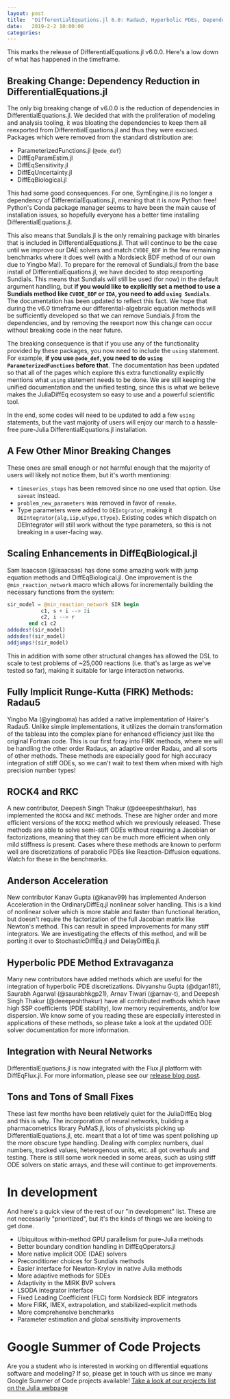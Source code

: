 ```yaml
---
layout: post
title:  "DifferentialEquations.jl 6.0: Radau5, Hyperbolic PDEs, Dependency Reductions"
date:   2019-2-2 10:00:00
categories:
---
```


This marks the release of DifferentialEquations.jl v6.0.0. Here's a low down
of what has happened in the timeframe.

## Breaking Change: Dependency Reduction in DifferentialEquations.jl

The only big breaking change of v6.0.0 is the reduction of dependencies in
DifferentialEquations.jl. We decided that with the proliferation of modeling
and analysis tooling, it was bloating the dependencies to keep them all
reexported from DifferentialEquations.jl and thus they were excised. Packages
which were removed from the standard distribution are:

- ParameterizedFunctions.jl (`@ode_def`)
- DiffEqParamEstim.jl
- DiffEqSensitivity.jl
- DiffEqUncertainty.jl
- DiffEqBiological.jl

This had some good consequences. For one, SymEngine.jl is no longer a dependency
of DifferentialEquations.jl, meaning that it is now Python free! Python's Conda
package manager seems to have been the main cause of installation issues, so
hopefully everyone has a better time installing DifferentialEquations.jl.

This also means that Sundials.jl is the only remaining package with binaries that
is included in DifferentialEquations.jl. That will continue to be the case until
we improve our DAE solvers and match `CVODE_BDF` in the few remaining benchmarks
where it does well (with a Nordsieck BDF method of our own due to Yingbo Ma!).
To prepare for the removal of Sundials.jl from the base install of
DifferentialEquations.jl, we have decided to stop reexporting Sundials. This
means that Sundials will still be used (for now) in the default argument
handling, but **if you would like to explicitly set a method to use a Sundials
method like `CVODE_BDF` or `IDA`, you need to add `using Sundials`**. The
documentation has been updated to reflect this fact. We hope that during the
v6.0 timeframe our differential-algebraic equation methods will be sufficiently
developed so that we can remove Sundials.jl from the dependencies, and by
removing the reexport now this change can occur without breaking code in the
near future.

The breaking consequence is that if you use any of the functionality provided
by these packages, you now need to include the `using` statement. For example,
**if you use `@ode_def`, you need to do `using ParameterizedFunctions` before
that**. The documentation has been updated so that all of the pages which
explore this extra functionality explicitly mentions what `using` statement
needs to be done. We are still keeping the unified documentation and the unified
testing, since this is what we believe makes the JuliaDiffEq ecosystem so
easy to use and a powerful scientific tool.

In the end, some codes will need to be updated to add a few `using` statements,
but the vast majority of users will enjoy our march to a hassle-free pure-Julia
DifferentialEquations.jl installation.

## A Few Other Minor Breaking Changes

These ones are small enough or not harmful enough that the majority of users
will likely not notice them, but it's worth mentioning:

- `timeseries_steps` has been removed since no one used that option. Use `saveat`
  instead.
- `problem_new_parameters` was removed in favor of `remake`.
- Type parameters were added to `DEIntgrator`, making it
  `DEIntegrator{alg,iip,uType,tType}`. Existing codes which dispatch on
  DEIntegrator will still work without the type parameters, so this is not
  breaking in a user-facing way.

## Scaling Enhancements in DiffEqBiological.jl

Sam Isaacson (@isaacsas) has done some amazing work with jump equation methods
and DiffEqBiological.jl. One improvement is the `@min_reaction_network` macro
which allows for incrementally building the necessary functions from the system:

```julia
sir_model = @min_reaction_network SIR begin
           c1, s + i --> 2i
           c2, i --> r
       end c1 c2
addodes!(sir_model)
addsdes!(sir_model)
addjumps!(sir_model)
```

This in addition with some other structural changes has allowed the DSL to scale
to test problems of ~25,000 reactions (i.e. that's as large as we've tested so
far), making it suitable for large interaction networks.

## Fully Implicit Runge-Kutta (FIRK) Methods: Radau5

Yingbo Ma (@yingboma) has added a native implementation of Hairer's Radau5.
Unlike simple implementations, it utilizes the domain transformation of the
tableau into the complex plane for enhanced efficiency just like the original
Fortran code. This is our first foray into FIRK methods, where we will be
handling the other order Radaus, an adaptive order Radau, and all sorts of
other methods. These methods are especially good for high accuracy integration
of stiff ODEs, so we can't wait to test them when mixed with high precision
number types!

## ROCK4 and RKC

A new contributor, Deepesh Singh Thakur (@deeepeshthakur), has implemented the
`ROCK4` and `RKC` methods. These are higher order and more efficient versions
of the `ROCK2` method which we previously released. These methods are able to
solve semi-stiff ODEs without requiring a Jacobian or factorizations, meaning
that they can be much more efficient when only mild stiffness is present. Cases
where these methods are known to perform well are discretizations of parabolic
PDEs like Reaction-Diffusion equations. Watch for these in the benchmarks.

## Anderson Acceleration

New contributor Kanav Gupta (@kanav99) has implemented Anderson Acceleration
in the OrdinaryDiffEq.jl nonlinear solver handling. This is a kind of nonlinear
solver which is more stable and faster than functional iteration, but doesn't
require the factorization of the full Jacobian matrix like Newton's method. This
can result in speed improvements for many stiff integrators. We are investigating
the effects of this method, and will be porting it over to StochasticDiffEq.jl
and DelayDiffEq.jl.

## Hyperbolic PDE Method Extravaganza

Many new contributors have added methods which are useful for the integration
of hyperbolic PDE discretizations. Divyanshu Gupta (@dgan181), Saurabh Agarwal
(@saurabhkgp21), Arnav Tiwari (@arnav-t), and Deepesh Singh Thakur
(@deeepeshthakur) have all contributed methods which have high SSP coefficients
(PDE stability), low memory requirements, and/or low dispersion. We know some of
you reading these are especially interested in applications of these methods,
so please take a look at the updated ODE solver documentation for more
information.

## Integration with Neural Networks

DifferentialEquations.jl is now integrated with the Flux.jl platform with
DiffEqFlux.jl. For more information, please see our
[release blog post](https://julialang.org/blog/2019/01/fluxdiffeq).

## Tons and Tons of Small Fixes

These last few months have been relatively quiet for the JuliaDiffEq blog and this
is why. The incorporation of neural networks, building a pharmacometrics library
PuMaS.jl, lots of physicists picking up DifferentialEquations.jl, etc. meant that
a lot of time was spent polishing up the more obscure type handling. Dealing with
complex numbers, dual numbers, tracked values, heterogenous units, etc. all got
overhauls and testing. There is still some work needed in some areas, such as
using stiff ODE solvers on static arrays, and these will continue to get
improvements.

# In development

And here's a quick view of the rest of our "in development" list. These are not
necessarily "prioritized", but it's the kinds of things we are looking to get
done.

- Ubiquitous within-method GPU parallelism for pure-Julia methods
- Better boundary condition handling in DiffEqOperators.jl
- More native implicit ODE (DAE) solvers
- Preconditioner choices for Sundials methods
- Easier interface for Newton-Krylov in native Julia methods
- More adaptive methods for SDEs
- Adaptivity in the MIRK BVP solvers
- LSODA integrator interface
- Fixed Leading Coefficient (FLC) form Nordsieck BDF integrators
- More FIRK, IMEX, extrapolation, and stabilized-explicit methods
- More comprehensive benchmarks
- Parameter estimation and global sensitivity improvements

# Google Summer of Code Projects

Are you a student who is interested in working on differential equations
software and modeling? If so, please get in touch with us since we many Google
Summer of Code projects available! [Take a look at our projects
list on the Julia webpage](https://julialang.org/soc/projects/diffeq.html)
